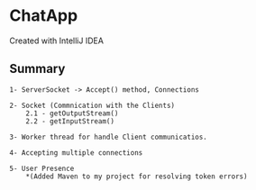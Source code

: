 # ChatApp 

Created with IntelliJ IDEA

## Summary

    1- ServerSocket -> Accept() method, Connections
    
    2- Socket (Commnication with the Clients)
        2.1 - getOutputStream()
        2.2 - getInputStream() 
        
    3- Worker thread for handle Client communicatios.
    
    4- Accepting multiple connections
    
    5- User Presence
        *(Added Maven to my project for resolving token errors)
    